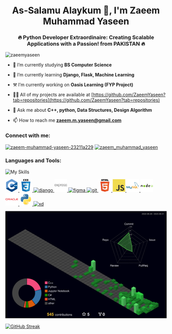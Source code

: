 <h1 align="center">As-Salamu Alaykum 👋, I'm Zaeem Muhammad Yaseen</h1>
<h3 align="center">🔥 Python Developer Extraordinaire: Creating Scalable Applications with a Passion! from PAKISTAN 🔥</h3>

<p align="left"> <img src="https://komarev.com/ghpvc/?username=zaeemyaseen&label=Profile%20views&color=0e75b6&style=flat" alt="zaeemyaseen" /> </p>

- 🏫 I’m currently studying **BS Computer Science**

- 🌱 I’m currently learning **Django, Flask, Machine Learning**

- ⚒️ I’m currently working on **Oasis Learning (FYP Project)**

- 👨‍💻 All of my projects are available at [https://github.com/ZaeemYaseen?tab=repositories](https://github.com/ZaeemYaseen?tab=repositories)

- 💬 Ask me about **C++, python, Data Structures, Design Algorithm**

- 📫 How to reach me **zaeem.m.yaseen@gmail.com**

<h3 align="left">Connect with me:</h3>
<p align="left">
<a href="https://linkedin.com/in/zaeem-muhammad-yaseen-23211a229" target="blank"><img align="center" src="https://raw.githubusercontent.com/rahuldkjain/github-profile-readme-generator/master/src/images/icons/Social/linked-in-alt.svg" alt="zaeem-muhammad-yaseen-23211a229" height="30" width="40" /></a>
<a href="https://www.leetcode.com/zaeem_muhammad_yaseen" target="blank"><img align="center" src="https://raw.githubusercontent.com/rahuldkjain/github-profile-readme-generator/master/src/images/icons/Social/leet-code.svg" alt="zaeem_muhammad_yaseen" height="30" width="40" /></a>
</p>

<h3 align="left">Languages and Tools:</h3>

  ![My Skills](https://skillicons.dev/icons?i=python,cpp,vscode,html,css,js,nodejs,jquery,postman,django,mysql,idea,docker,figma,xd,git,github,latex&perline=19)


<p align="left"> <a href="https://www.w3schools.com/cpp/" target="_blank" rel="noreferrer"> <img src="https://raw.githubusercontent.com/devicons/devicon/master/icons/cplusplus/cplusplus-original.svg" alt="cplusplus" width="40" height="40"/> </a> <a href="https://www.w3schools.com/css/" target="_blank" rel="noreferrer"> <img src="https://raw.githubusercontent.com/devicons/devicon/master/icons/css3/css3-original-wordmark.svg" alt="css3" width="40" height="40"/> </a> <a href="https://www.djangoproject.com/" target="_blank" rel="noreferrer"> <img src="https://cdn.worldvectorlogo.com/logos/django.svg" alt="django" width="40" height="40"/> </a> <a href="https://expressjs.com" target="_blank" rel="noreferrer"> <img src="https://raw.githubusercontent.com/devicons/devicon/master/icons/express/express-original-wordmark.svg" alt="express" width="40" height="40"/> </a> <a href="https://www.figma.com/" target="_blank" rel="noreferrer"> <img src="https://www.vectorlogo.zone/logos/figma/figma-icon.svg" alt="figma" width="40" height="40"/> </a> <a href="https://git-scm.com/" target="_blank" rel="noreferrer"> <img src="https://www.vectorlogo.zone/logos/git-scm/git-scm-icon.svg" alt="git" width="40" height="40"/> </a> <a href="https://www.w3.org/html/" target="_blank" rel="noreferrer"> <img src="https://raw.githubusercontent.com/devicons/devicon/master/icons/html5/html5-original-wordmark.svg" alt="html5" width="40" height="40"/> </a> <a href="https://developer.mozilla.org/en-US/docs/Web/JavaScript" target="_blank" rel="noreferrer"> <img src="https://raw.githubusercontent.com/devicons/devicon/master/icons/javascript/javascript-original.svg" alt="javascript" width="40" height="40"/> </a> <a href="https://www.mysql.com/" target="_blank" rel="noreferrer"> <img src="https://raw.githubusercontent.com/devicons/devicon/master/icons/mysql/mysql-original-wordmark.svg" alt="mysql" width="40" height="40"/> </a> <a href="https://nodejs.org" target="_blank" rel="noreferrer"> <img src="https://raw.githubusercontent.com/devicons/devicon/master/icons/nodejs/nodejs-original-wordmark.svg" alt="nodejs" width="40" height="40"/> </a> <a href="https://www.oracle.com/" target="_blank" rel="noreferrer"> <img src="https://raw.githubusercontent.com/devicons/devicon/master/icons/oracle/oracle-original.svg" alt="oracle" width="40" height="40"/> </a> <a href="https://www.python.org" target="_blank" rel="noreferrer"> <img src="https://raw.githubusercontent.com/devicons/devicon/master/icons/python/python-original.svg" alt="python" width="40" height="40"/> </a> <a href="https://www.adobe.com/products/xd.html" target="_blank" rel="noreferrer"> <img src="https://cdn.worldvectorlogo.com/logos/adobe-xd.svg" alt="xd" width="40" height="40"/> </a> </p>

![](./profile-3d-contrib/profile-night-green.svg)

[![GitHub Streak](https://streak-stats.demolab.com?user=zaeemyaseen&theme=dark&hide_border=true&card_width=960)](https://git.io/streak-stats)
